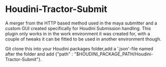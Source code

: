 # Houdini-Tractor-Submit

A merger from the HTTP based method used in the maya submitter and a custom GUI created specifically for Houdini Submission handling.
This plugin only works in in the work environment it was created for, with a couple of tweaks it can be fitted to be used in another environment though.

Git clone this into your Houdini packages folder,add a '.json'-file named after the folder and add {"path" : "$HOUDINI_PACKAGE_PATH/Houdini-Tractor-Submit"}.
